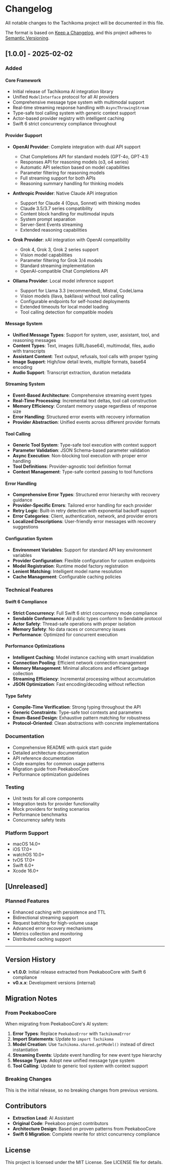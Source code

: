 # Changelog

All notable changes to the Tachikoma project will be documented in this file.

The format is based on [Keep a Changelog](https://keepachangelog.com/en/1.0.0/),
and this project adheres to [Semantic Versioning](https://semver.org/spec/v2.0.0.html).

## [1.0.0] - 2025-02-02

### Added

#### Core Framework
- Initial release of Tachikoma AI integration library
- Unified `ModelInterface` protocol for all AI providers
- Comprehensive message type system with multimodal support
- Real-time streaming response handling with `AsyncThrowingStream`
- Type-safe tool calling system with generic context support
- Actor-based provider registry with intelligent caching
- Swift 6 strict concurrency compliance throughout

#### Provider Support
- **OpenAI Provider**: Complete integration with dual API support
  - Chat Completions API for standard models (GPT-4o, GPT-4.1)
  - Responses API for reasoning models (o3, o4 series)
  - Automatic API selection based on model capabilities
  - Parameter filtering for reasoning models
  - Full streaming support for both APIs
  - Reasoning summary handling for thinking models

- **Anthropic Provider**: Native Claude API integration
  - Support for Claude 4 (Opus, Sonnet) with thinking modes
  - Claude 3.5/3.7 series compatibility
  - Content block handling for multimodal inputs
  - System prompt separation
  - Server-Sent Events streaming
  - Extended reasoning capabilities

- **Grok Provider**: xAI integration with OpenAI compatibility
  - Grok 4, Grok 3, Grok 2 series support
  - Vision model capabilities
  - Parameter filtering for Grok 3/4 models
  - Standard streaming implementation
  - OpenAI-compatible Chat Completions API

- **Ollama Provider**: Local model inference support
  - Support for Llama 3.3 (recommended), Mistral, CodeLlama
  - Vision models (llava, bakllava) without tool calling
  - Configurable endpoints for self-hosted deployments
  - Extended timeouts for local model loading
  - Tool calling detection for compatible models

#### Message System
- **Unified Message Types**: Support for system, user, assistant, tool, and reasoning messages
- **Content Types**: Text, images (URL/base64), multimodal, files, audio with transcripts
- **Assistant Content**: Text output, refusals, tool calls with proper typing
- **Image Support**: High/low detail levels, multiple formats, base64 encoding
- **Audio Support**: Transcript extraction, duration metadata

#### Streaming System
- **Event-Based Architecture**: Comprehensive streaming event types
- **Real-Time Processing**: Incremental text deltas, tool call construction
- **Memory Efficiency**: Constant memory usage regardless of response size
- **Error Handling**: Structured error events with recovery information
- **Provider Abstraction**: Unified events across different provider formats

#### Tool Calling
- **Generic Tool System**: Type-safe tool execution with context support
- **Parameter Validation**: JSON Schema-based parameter validation
- **Async Execution**: Non-blocking tool execution with proper error handling
- **Tool Definitions**: Provider-agnostic tool definition format
- **Context Management**: Type-safe context passing to tool functions

#### Error Handling
- **Comprehensive Error Types**: Structured error hierarchy with recovery guidance
- **Provider-Specific Errors**: Tailored error handling for each provider
- **Retry Logic**: Built-in retry detection with exponential backoff support
- **Error Categories**: Client, authentication, network, and provider errors
- **Localized Descriptions**: User-friendly error messages with recovery suggestions

#### Configuration System
- **Environment Variables**: Support for standard API key environment variables
- **Provider Configuration**: Flexible configuration for custom endpoints
- **Model Registration**: Runtime model factory registration
- **Lenient Matching**: Intelligent model name resolution
- **Cache Management**: Configurable caching policies

### Technical Features

#### Swift 6 Compliance
- **Strict Concurrency**: Full Swift 6 strict concurrency mode compliance
- **Sendable Conformance**: All public types conform to Sendable protocol
- **Actor Safety**: Thread-safe operations with proper isolation
- **Memory Safety**: No data races or concurrency issues
- **Performance**: Optimized for concurrent execution

#### Performance Optimizations
- **Intelligent Caching**: Model instance caching with smart invalidation
- **Connection Pooling**: Efficient network connection management
- **Memory Management**: Minimal allocations and efficient garbage collection
- **Streaming Efficiency**: Incremental processing without accumulation
- **JSON Optimization**: Fast encoding/decoding without reflection

#### Type Safety
- **Compile-Time Verification**: Strong typing throughout the API
- **Generic Constraints**: Type-safe tool contexts and parameters
- **Enum-Based Design**: Exhaustive pattern matching for robustness
- **Protocol-Oriented**: Clean abstractions with concrete implementations

### Documentation
- Comprehensive README with quick start guide
- Detailed architecture documentation
- API reference documentation
- Code examples for common usage patterns
- Migration guide from PeekabooCore
- Performance optimization guidelines

### Testing
- Unit tests for all core components
- Integration tests for provider functionality
- Mock providers for testing scenarios
- Performance benchmarks
- Concurrency safety tests

### Platform Support
- macOS 14.0+
- iOS 17.0+
- watchOS 10.0+
- tvOS 17.0+
- Swift 6.0+
- Xcode 16.0+

## [Unreleased]

### Planned Features
- Enhanced caching with persistence and TTL
- Bidirectional streaming support
- Request batching for high-volume usage
- Advanced error recovery mechanisms
- Metrics collection and monitoring
- Distributed caching support

---

## Version History

- **v1.0.0**: Initial release extracted from PeekabooCore with Swift 6 compliance
- **v0.x.x**: Development versions (internal)

## Migration Notes

### From PeekabooCore
When migrating from PeekabooCore's AI system:

1. **Error Types**: Replace `PeekabooError` with `TachikomaError`
2. **Import Statements**: Update to `import Tachikoma`
3. **Model Creation**: Use `Tachikoma.shared.getModel()` instead of direct instantiation
4. **Streaming Events**: Update event handling for new event type hierarchy
5. **Message Types**: Adopt new unified message type system
6. **Tool Calling**: Update to generic tool system with context support

### Breaking Changes
This is the initial release, so no breaking changes from previous versions.

## Contributors

- **Extraction Lead**: AI Assistant
- **Original Code**: Peekaboo project contributors
- **Architecture Design**: Based on proven patterns from PeekabooCore
- **Swift 6 Migration**: Complete rewrite for strict concurrency compliance

## License

This project is licensed under the MIT License. See LICENSE file for details.